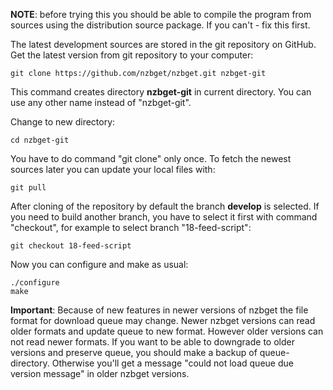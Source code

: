 ---
---
**NOTE**: before trying this you should be able to compile the program from sources using the distribution source package. If you can't - fix this first.

The latest development sources are stored in the git repository on GitHub. Get the latest version from git repository to your computer:
```shell
git clone https://github.com/nzbget/nzbget.git nzbget-git
```

This command creates directory **nzbget-git** in current directory. You can use any other name instead of "nzbget-git".

Change to new directory:
```shell
cd nzbget-git
```

You have to do command "git clone" only once. To fetch the newest sources later you can update your local files with:
```shell
git pull
```

After cloning of the repository by default the branch **develop** is selected. If you need to build another branch, you have to select it first with command "checkout", for example to select branch "18-feed-script":
```shell
git checkout 18-feed-script
```

Now you can configure and make as usual:
```shell
./configure
make
```

**Important**:
Because of new features in newer versions of nzbget the file format for download queue may change. Newer nzbget versions can read older formats and update queue to new format. However older versions can not read newer formats. If you want to be able to downgrade to older versions and preserve queue, you should make a backup of queue-directory. 
Otherwise you'll get a message "could not load queue due version message" in older nzbget versions.